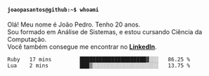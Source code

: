 <h4><code>joaopasantos@github:~$ whoami</code></h4>

Olá! Meu nome é João Pedro. Tenho 20 anos.\
Sou formado em Análise de Sistemas, e estou cursando Ciência da Computação.\
Você também consegue me encontrar no [**LinkedIn**](https://www.linkedin.com/in/joaopasantos/).

<!--START_SECTION:waka-->

```text
Ruby   17 mins         █████████████████████▓░░░   86.25 %
Lua    2 mins          ███▒░░░░░░░░░░░░░░░░░░░░░   13.75 %
```

<!--END_SECTION:waka-->
